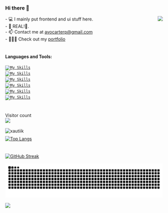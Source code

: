 ### Hi there 👋

  <img align="right" src="https://i.pinimg.com/originals/e4/26/70/e426702edf874b181aced1e2fa5c6cde.gif" />
- 💻 I mainly put frontend and ui stuff here. <br>
- 🐙 REAL!💯. <br>
- 📫 Contact me at <a href="mailto:avocarterp@gmail.com" target="_blank">avocarterp@gmail.com</a> <br>
- 👨🏽‍💻 Check out my <a href="https://olyad.tech" target="_blank">portfolio</a> </br> 
  
#
**Languages and Tools:**  
<br>
<code>[![My Skills](https://skillicons.dev/icons?i=js,html,css,cs,java)](https://skillicons.dev)</code>
<br>
<code>[![My Skills](https://skillicons.dev/icons?i=cpp,dotnet,htmx,php,dart)](https://skillicons.dev)</code>
<br>
<code>[![My Skills](https://skillicons.dev/icons?i=react,vue,tailwind)](https://skillicons.dev)</code>
<br>
<code>[![My Skills](https://skillicons.dev/icons?i=nodejs,nextjs,express,flutter,laravel)](https://skillicons.dev)</code>
<br>
<code>[![My Skills](https://skillicons.dev/icons?i=firebase,mongodb,mysql)](https://skillicons.dev)</code>
<br>
<code>[![My Skills](https://skillicons.dev/icons?i=figma,git,codepen,docker,wordpress)](https://skillicons.dev)</code>
<br>
#


<p> 
  Visitor count<br>
  <img src="https://profile-counter.glitch.me/xautiik/count.svg" />
</p> 

<img align="left" width=425px src="https://github-readme-stats.vercel.app/api?username=xautiik&show_icons=true&theme=dark&hide_border=true&locale=en" alt="xautiik" />

#
[![Top Langs](https://github-readme-stats.vercel.app/api/top-langs/?username=xautiik&layout=compact&theme=dark&hide_border=true)](https://github.com/xautiik/github-readme-stats)
#

[![GitHub Streak](https://streak-stats.demolab.com?user=xautiik&count_private=true&theme=dark&title_color=ce09ec&text_color=a4aacb&icon_color=007ec6&hide_border=true)](https://git.io/streak-stats)
<br>

![Snake animation](https://raw.githubusercontent.com/xautiik/xautiik/output/snake.svg)
<!--
![](https://komarev.com/ghpvc/?username=xautiik) -->
![](https://hit.yhype.me/github/profile?account_id=185494575)
